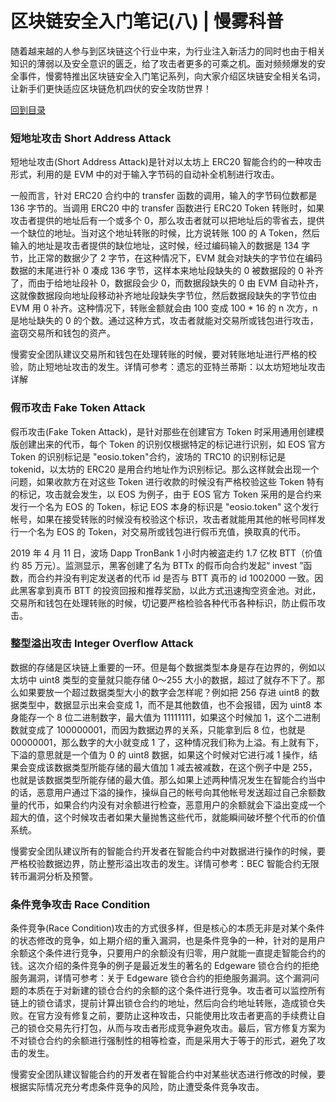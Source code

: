 # 区块链安全入门笔记(八) | 慢雾科普

随着越来越的人参与到区块链这个行业中来，为行业注入新活力的同时也由于相关知识的薄弱以及安全意识的匮乏，给了攻击者更多的可乘之机。面对频频爆发的安全事件，慢雾特推出区块链安全入门笔记系列，向大家介绍区块链安全相关名词，让新手们更快适应区块链危机四伏的安全攻防世界！

[回到目录](./README.md)

### 短地址攻击 Short Address Attack


短地址攻击(Short Address Attack)是针对以太坊上 ERC20 智能合约的一种攻击形式，利用的是 EVM 中的对于输入字节码的自动补全机制进行攻击。

一般而言，针对 ERC20 合约中的 transfer 函数的调用，输入的字节码位数都是 136 字节的。当调用 ERC20 中的 transfer 函数进行 ERC20 Token 转账时，如果攻击者提供的地址后有一个或多个 0，那么攻击者就可以把地址后的零省去，提供一个缺位的地址。当对这个地址转账的时候，比方说转账 100 的 A Token，然后输入的地址是攻击者提供的缺位地址，这时候，经过编码输入的数据是 134 字节，比正常的数据少了 2 字节，在这种情况下，EVM 就会对缺失的字节位在编码数据的末尾进行补 0 凑成 136 字节，这样本来地址段缺失的 0 被数据段的 0 补齐了，而由于给地址段补 0，数据段会少 0，而数据段缺失的 0 由 EVM 自动补齐，这就像数据段向地址段移动补齐地址段缺失字节位，然后数据段缺失的字节位由 EVM 用 0 补齐。这种情况下，转账金额就会由 100 变成 100 * 16 的 n 次方，n 是地址缺失的 0 的个数。通过这种方式，攻击者就能对交易所或钱包进行攻击，盗窃交易所和钱包的资产。

慢雾安全团队建议交易所和钱包在处理转账的时候，要对转账地址进行严格的校验，防止短地址攻击的发生。详情可参考：遗忘的亚特兰蒂斯：以太坊短地址攻击详解



### 假币攻击 Fake Token Attack


假币攻击(Fake Token Attack)，是针对那些在创建官方 Token 时采用通用创建模版创建出来的代币，每个 Token 的识别仅根据特定的标记进行识别，如 EOS 官方 Token 的识别标记是 "eosio.token"合约，波场的 TRC10 的识别标记是 tokenid，以太坊的 ERC20 是用合约地址作为识别标记。那么这样就会出现一个问题，如果收款方在对这些 Token 进行收款的时候没有严格校验这些 Token 特有的标记，攻击就会发生，以 EOS 为例子，由于 EOS 官方 Token 采用的是合约来发行一个名为 EOS 的 Token，标记 EOS 本身的标识是 "eosio.token" 这个发行帐号，如果在接受转账的时候没有校验这个标识，攻击者就能用其他的帐号同样发行一个名为 EOS 的 Token，对交易所或钱包进行假币充值，换取真的代币。

2019 年 4 月 11 日，波场 Dapp TronBank 1 小时内被盗走约 1.7 亿枚 BTT（价值约 85 万元）。监测显示，黑客创建了名为 BTTx 的假币向合约发起“ invest ”函数，而合约并没有判定发送者的代币 id 是否与 BTT 真币的 id 1002000 一致。因此黑客拿到真币 BTT 的投资回报和推荐奖励，以此方式迅速掏空资金池。对此，交易所和钱包在处理转账的时候，切记要严格检验各种代币各种标识，防止假币攻击。



### 整型溢出攻击 Integer Overflow Attack


数据的存储是区块链上重要的一环。但是每个数据类型本身是存在边界的，例如以太坊中 uint8 类型的变量就只能存储 0～255 大小的数据，超过了就存不下了。那么如果要放一个超过数据类型大小的数字会怎样呢？例如把 256 存进 uint8 的数据类型中，数据显示出来会变成 1，而不是其他数值，也不会报错，因为 uint8 本身能存一个 8 位二进制数字，最大值为 11111111，如果这个时候加 1，这个二进制数就变成了 100000001，而因为数据边界的关系，只能拿到后 8 位，也就是 00000001，那么数字的大小就变成 1 了，这种情况我们称为上溢。有上就有下，下溢的意思就是一个值为 0 的 uint8 数据，如果这个时候对它进行减 1 操作，结果会变成该数据类型所能存储的最大值加 1 减去被减数，在这个例子中是 255，也就是该数据类型所能存储的最大值。那么如果上述两种情况发生在智能合约当中的话，恶意用户通过下溢的操作，操纵自己的帐号向其他帐号发送超过自己余额数量的代币，如果合约内没有对余额进行检查，恶意用户的余额就会下溢出变成一个超大的值，这个时候攻击者如果大量抛售这些代币，就能瞬间破坏整个代币的价值系统。

慢雾安全团队建议所有的智能合约开发者在智能合约中对数据进行操作的时候，要严格校验数据边界，防止整形溢出攻击的发生。详情可参考：BEC 智能合约无限转币漏洞分析及预警。



### 条件竞争攻击 Race Condition


条件竞争(Race Condition)攻击的方式很多样，但是核心的本质无非是对某个条件的状态修改的竞争，如上期介绍的重入漏洞，也是条件竞争的一种，针对的是用户余额这个条件进行竞争，只要用户的余额没有归零，用户就能一直提走智能合约的钱。这次介绍的条件竞争的例子是最近发生的著名的 Edgeware 锁仓合约的拒绝服务漏洞，详情可参考：关于 Edgeware 锁仓合约的拒绝服务漏洞。这个漏洞问题的本质在于对新建的锁仓合约的余额的这个条件进行竞争。攻击者可以监控所有链上的锁仓请求，提前计算出锁仓合约的地址，然后向合约地址转账，造成锁仓失败。在官方没有修复之前，要防止这种攻击，只能使用比攻击者更高的手续费让自己的锁仓交易先行打包，从而与攻击者形成竞争避免攻击。最后，官方修复方案为不对锁仓合约的余额进行强制性的相等检查，而是采用大于等于的形式，避免了攻击的发生。

慢雾安全团队建议智能合约的开发者在智能合约中对某些状态进行修改的时候，要根据实际情况充分考虑条件竞争的风险，防止遭受条件竞争攻击。